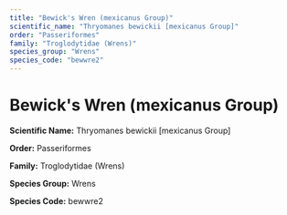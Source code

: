 ```yaml
---
title: "Bewick's Wren (mexicanus Group)"
scientific_name: "Thryomanes bewickii [mexicanus Group]"
order: "Passeriformes"
family: "Troglodytidae (Wrens)"
species_group: "Wrens"
species_code: "bewwre2"
---
```


# Bewick's Wren (mexicanus Group)

**Scientific Name:** Thryomanes bewickii [mexicanus Group]

**Order:** Passeriformes

**Family:** Troglodytidae (Wrens)

**Species Group:** Wrens

**Species Code:** bewwre2
